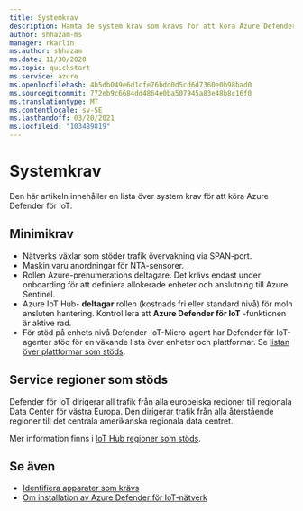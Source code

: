 ```yaml
---
title: Systemkrav
description: Hämta de system krav som krävs för att köra Azure Defender för IoT.
author: shhazam-ms
manager: rkarlin
ms.author: shhazam
ms.date: 11/30/2020
ms.topic: quickstart
ms.service: azure
ms.openlocfilehash: 4b5db049e6d1cfe76bdd0d5cd6d7360e0b98bad0
ms.sourcegitcommit: 772eb9c6684dd4864e0ba507945a83e48b8c16f0
ms.translationtype: MT
ms.contentlocale: sv-SE
ms.lasthandoff: 03/20/2021
ms.locfileid: "103489819"
---
```

# <a name="system-prerequisites"></a>Systemkrav
Den här artikeln innehåller en lista över system krav för att köra Azure Defender för IoT.

## <a name="minimum-requirements"></a>Minimikrav

- Nätverks växlar som stöder trafik övervakning via SPAN-port.
- Maskin varu anordningar för NTA-sensorer.
- Rollen Azure-prenumerations deltagare. Det krävs endast under onboarding för att definiera allokerade enheter och anslutning till Azure Sentinel.
- Azure IoT Hub- **deltagar** rollen (kostnads fri eller standard nivå) för moln ansluten hantering. Kontrol lera att **Azure Defender för IoT** -funktionen är aktive rad.
- För stöd på enhets nivå Defender-IoT-Micro-agent har Defender för IoT-agenter stöd för en växande lista över enheter och plattformar. Se [listan över plattformar som stöds](how-to-deploy-agent.md).

## <a name="supported-service-regions"></a>Service regioner som stöds

Defender för IoT dirigerar all trafik från alla europeiska regioner till regionala Data Center för västra Europa. Den dirigerar trafik från alla återstående regioner till det centrala amerikanska regionala data centret.

Mer information finns i [IoT Hub regioner som stöds](https://azure.microsoft.com/global-infrastructure/services/?products=iot-hub).

## <a name="see-also"></a>Se även

- [Identifiera apparater som krävs](how-to-identify-required-appliances.md)
- [Om installation av Azure Defender för IoT-nätverk](how-to-set-up-your-network.md)
